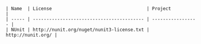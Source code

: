     | Name  | License                                   | Project           |          
    | ----- | ----------------------------------------- | ----------------- |
    | NUnit | http://nunit.org/nuget/nunit3-license.txt | http://nunit.org/ |
